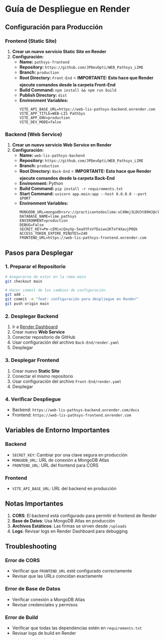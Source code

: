 # Guía de Despliegue en Render

## Configuración para Producción

### Frontend (Static Site)

1. **Crear un nuevo servicio Static Site en Render**
2. **Configuración:**
   - **Name:** `pathsys-frontend`
   - **Repository:** `https://github.com/JPDevOpti/WEB_Pathsys_LIME`
   - **Branch:** `production`
   - **Root Directory:** `Front-End` ⭐ **IMPORTANTE: Esto hace que Render ejecute comandos desde la carpeta Front-End**
   - **Build Command:** `npm install && npm run build`
   - **Publish Directory:** `dist`
   - **Environment Variables:**
     ```
     VITE_API_BASE_URL=https://web-lis-pathsys-backend.onrender.com
     VITE_APP_TITLE=WEB-LIS PathSys
     VITE_APP_ENV=production
     VITE_DEV_MODE=false
     ```

### Backend (Web Service)

1. **Crear un nuevo servicio Web Service en Render**
2. **Configuración:**
   - **Name:** `web-lis-pathsys-backend`
   - **Repository:** `https://github.com/JPDevOpti/WEB_Pathsys_LIME`
   - **Branch:** `production`
   - **Root Directory:** `Back-End` ⭐ **IMPORTANTE: Esto hace que Render ejecute comandos desde la carpeta Back-End**
   - **Environment:** Python
   - **Build Command:** `pip install -r requirements.txt`
   - **Start Command:** `uvicorn app.main:app --host 0.0.0.0 --port $PORT`
   - **Environment Variables:**
     ```
     MONGODB_URL=mongodb+srv://practicantedoslime:xC4Nmj3LDU3t89HJ@cluster0.dujsqez.mongodb.net/
     DATABASE_NAME=lime_pathsys
     ENVIRONMENT=production
     DEBUG=False
     SECRET_KEY=Pm-cEMixcQnyVp-5eaXYFxVfEoiwo2KTef4XaujP0Qk
     ACCESS_TOKEN_EXPIRE_MINUTES=240
     FRONTEND_URL=https://web-lis-pathsys-frontend.onrender.com
     ```

## Pasos para Desplegar

### 1. Preparar el Repositorio

```bash
# Asegurarse de estar en la rama main
git checkout main

# Hacer commit de los cambios de configuración
git add .
git commit -m "feat: configuración para despliegue en Render"
git push origin main
```

### 2. Desplegar Backend

1. Ir a [Render Dashboard](https://dashboard.render.com)
2. Crear nuevo **Web Service**
3. Conectar repositorio de GitHub
4. Usar configuración del archivo `Back-End/render.yaml`
5. Desplegar

### 3. Desplegar Frontend

1. Crear nuevo **Static Site**
2. Conectar el mismo repositorio
3. Usar configuración del archivo `Front-End/render.yaml`
4. Desplegar

### 4. Verificar Despliegue

- Backend: `https://web-lis-pathsys-backend.onrender.com/docs`
- Frontend: `https://web-lis-pathsys-frontend.onrender.com`

## Variables de Entorno Importantes

### Backend
- `SECRET_KEY`: Cambiar por una clave segura en producción
- `MONGODB_URL`: URL de conexión a MongoDB Atlas
- `FRONTEND_URL`: URL del frontend para CORS

### Frontend
- `VITE_API_BASE_URL`: URL del backend en producción

## Notas Importantes

1. **CORS**: El backend está configurado para permitir el frontend de Render
2. **Base de Datos**: Usa MongoDB Atlas en producción
3. **Archivos Estáticos**: Las firmas se sirven desde `/uploads`
4. **Logs**: Revisar logs en Render Dashboard para debugging

## Troubleshooting

### Error de CORS
- Verificar que `FRONTEND_URL` esté configurado correctamente
- Revisar que las URLs coincidan exactamente

### Error de Base de Datos
- Verificar conexión a MongoDB Atlas
- Revisar credenciales y permisos

### Error de Build
- Verificar que todas las dependencias estén en `requirements.txt`
- Revisar logs de build en Render

